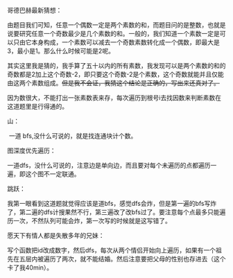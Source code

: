 哥德巴赫最新猜想：

​		由题目我们可知，任意一个偶数一定是两个素数的和，而题目问的是整数，也就是说要研究任意一个奇数最少是几个素数的和。一般的，我们知道一个素数一定是可以只由它本身构成，一个素数可以减去一个奇数素数转化成一个偶数，即最大是3，最小是1。那么什么时候可能是2呢。

​		其实这里我是猜的，我手算了五十以内的所有素数，我发现可以是两个素数的和的奇数都是2加上这个奇数-2，即只要这个奇数-2是个素数，这个奇数就能并且仅能由这两个素数组成。~~但是我不会证，我猜这个结论是正确的，写出来还真对了。~~

​		因为数很大，不能打出一张素数表来存，每次遍历到根号i去找因数来判断素数在这道题里是行得通的。

山：

​		一道 bfs,没什么可说的，就是找连通块计个数。

图深度优先遍历：

​		一道dfs，没什么可说的，注意边是单向边，而且要对每个未遍历的点都遍历一遍，即这个图不一定联通。

跳跃：

​		我第一眼看到这道题就觉得应该是道bfs，感觉dfs会炸，但是第一遍的bfs写炸了，第二遍的dfs计搜果然不行，第三遍改了改bfs过了。要注意每个点最多只能遍历一次，不然队列可能会炸，第一次写的时候就是这写错了。

愿天下有情人都是失散多年的兄妹：

​		写个函数把id改成数字，然后dfs，每次从两个情侣开始向上遍历，如果有一个祖先在五层内被遍历了两次，就不能结婚。然后注意要把父母的性别也存进去（这个卡了我40min）。

